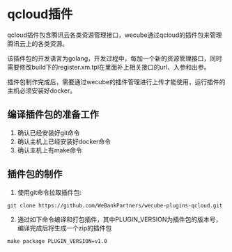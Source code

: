 # qcloud插件
qcloud插件包含腾讯云各类资源管理接口，wecube通过qcloud的插件包来管理腾讯云上的各类资源。

该插件包的开发语言为golang，开发过程中，每加一个新的资源管理接口，同时需要修改build下的register.xm.tpl在里面补上相关接口的url、入参和出参。

插件包制作完成后，需要通过wecube的插件管理进行上传才能使用，运行插件的主机必须安装好docker。

## 编译插件包的准备工作
1. 确认已经安装好git命令
2. 确认主机上已经安装好docker命令
3. 确认主机上有make命令

## 插件包的制作
1. 使用git命令拉取插件包:
```
git clone https://github.com/WeBankPartners/wecube-plugins-qcloud.git
```

2. 通过如下命令编译和打包插件，其中PLUGIN_VERSION为插件包的版本号，编译完成后将生成一个zip的插件包
```
make package PLUGIN_VERSION=v1.0
```

